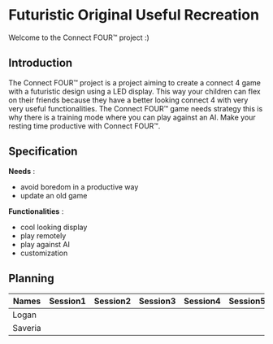 # Futuristic Original Useful Recreation
Welcome to the Connect FOUR:tm: project :)

## Introduction
The Connect FOUR:tm: project is a project aiming to create a connect 4 game with a futuristic design using a LED display. This way your children can flex on their friends because they have a better looking connect 4 with very very useful functionalities. The Connect FOUR:tm: game needs strategy this is why there is a training mode where you can play against an AI. Make your resting time productive with Connect FOUR:tm:.

## Specification
**Needs** :
- avoid boredom in a productive way
- update an old game
<!-- end of list -->
**Functionalities** :
- cool looking display
- play remotely
- play against AI
- customization

## Planning 

| Names   | Session1 | Session2 | Session3 | Session4 | Session5 | Session6 | Session7 | Session8 |
|---------|----------|----------|----------|----------|----------|----------|----------|----------|
| Logan   |          |          |          |          |          |          |          |          |
| Saveria |          |          |          |          |          |          |          |          |
